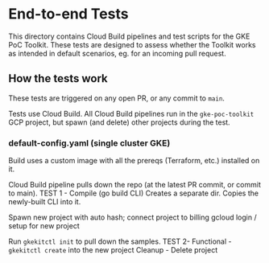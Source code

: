 # End-to-end Tests 

This directory contains Cloud Build pipelines and test scripts for the GKE PoC Toolkit. These tests are designed to assess whether the Toolkit works as intended in default scenarios, eg. for an incoming pull request. 

## How the tests work 

These tests are triggered on any open PR, or any commit to `main`. 

Tests use Cloud Build. All Cloud Build pipelines run in the `gke-poc-toolkit` GCP project, but spawn (and delete) other projects during the test. 

### default-config.yaml (single cluster GKE)

Build uses a custom image with all the prereqs (Terraform, etc.) installed on it. 

Cloud Build pipeline pulls down the repo (at the latest PR commit, or commit to main). 
TEST 1 - Compile (go build CLI)
Creates a separate dir. Copies the newly-built CLI into it. 

Spawn new project with auto hash; connect project to billing 
gcloud login / setup for new project 

Run `gkekitctl init` to pull down the samples. 
TEST 2- Functional - `gkekitctl create` into the new project 
Cleanup - Delete project 
